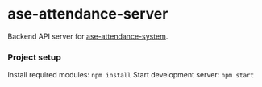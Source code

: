 # ase-attendance-server

Backend API server for [ase-attendance-system](https://github.com/joshenlim/ase-attendance-system).

### Project setup

Install required modules: `npm install`
Start development server: `npm start`
